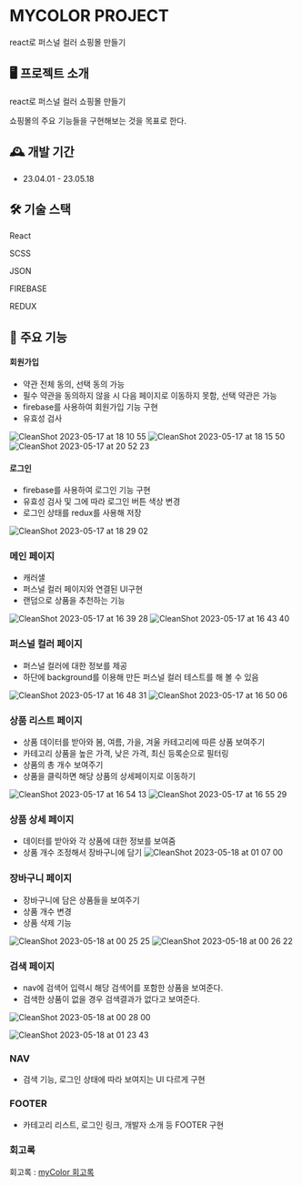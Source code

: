 # MYCOLOR PROJECT

react로 퍼스널 컬러 쇼핑몰 만들기

## 🖥️ 프로젝트 소개

react로 퍼스널 컬러 쇼핑몰 만들기

쇼핑몰의 주요 기능들을 구현해보는 것을 목표로 한다.
<br>

## 🕰️ 개발 기간

- 23.04.01 - 23.05.18

## 🛠 기술 스택
React

SCSS

JSON

FIREBASE

REDUX

## 📌 주요 기능

#### 회원가입

- 약관 전체 동의, 선택 동의 가능
- 필수 약관을 동의하지 않을 시 다음 페이지로 이동하지 못함, 선택 약관은 가능
- firebase를 사용하여 회원가입 기능 구현
- 유효성 검사

![CleanShot 2023-05-17 at 18 10 55](https://github.com/yellowbutter0327/my-color-project/assets/103365467/cd307256-2b7d-4399-a92d-d647b031aa4c)
![CleanShot 2023-05-17 at 18 15 50](https://github.com/yellowbutter0327/my-color-project/assets/103365467/06a8ecf8-205f-439a-b3c0-58057c6d4763)
![CleanShot 2023-05-17 at 20 52 23](https://github.com/yellowbutter0327/my-color-project/assets/103365467/58c03543-8efa-4393-beb5-7e08a9abb124)


#### 로그인

- firebase를 사용하여 로그인 기능 구현
- 유효성 검사 및 그에 따라 로그인 버튼 색상 변경
- 로그인 상태를 redux를 사용해 저장

![CleanShot 2023-05-17 at 18 29 02](https://github.com/yellowbutter0327/my-color-project/assets/103365467/7aebf237-2437-4191-b431-da479c93e217)


### **메인 페이지**
- 캐러샐
- 퍼스널 컬러 페이지와 연결된 UI구현
- 랜덤으로 상품을 추천하는 기능
 
![CleanShot 2023-05-17 at 16 39 28](https://github.com/yellowbutter0327/my-color-project/assets/103365467/03f97de3-4a90-4213-952c-228bb4b2e8fd)
![CleanShot 2023-05-17 at 16 43 40](https://github.com/yellowbutter0327/my-color-project/assets/103365467/2d405416-e07b-46d3-b0cf-352e5b392ed7)



### **퍼스널 컬러 페이지**
- 퍼스널 컬러에 대한 정보를 제공
- 하단에 background를 이용해 만든 퍼스널 컬러 테스트를 해 볼 수 있음

![CleanShot 2023-05-17 at 16 48 31](https://github.com/yellowbutter0327/my-color-project/assets/103365467/f14ef25f-0b05-4340-944b-ca9d177e5f0f)
![CleanShot 2023-05-17 at 16 50 06](https://github.com/yellowbutter0327/my-color-project/assets/103365467/6889e5b1-851b-433e-a90f-b65fbba84e66)


### **상품 리스트 페이지**
- 상품 데이터를 받아와 봄, 여름, 가을, 겨울 카테고리에 따른 상품 보여주기
- 카테고리 상품을 높은 가격, 낮은 가격, 최신 등록순으로 필터링 
- 상품의 총 개수 보여주기
- 상품을 클릭하면 해당 상품의 상세페이지로 이동하기

![CleanShot 2023-05-17 at 16 54 13](https://github.com/yellowbutter0327/my-color-project/assets/103365467/0899328c-0b6c-4b1f-832c-d10d96583b80)
![CleanShot 2023-05-17 at 16 55 29](https://github.com/yellowbutter0327/my-color-project/assets/103365467/ff0a6fe9-700c-4b6a-b782-d623f5d88e38)


### **상품 상세 페이지**

- 데이터를 받아와 각 상품에 대한 정보를 보여줌
- 상품 개수 조정해서 장바구니에 담기
![CleanShot 2023-05-18 at 01 07 00](https://github.com/yellowbutter0327/my-color-project/assets/103365467/180eadb1-f775-42ef-a70f-08e3a3681d04)




### **장바구니 페이지**

- 장바구니에 담은 상품들을 보여주기
- 상품 개수 변경
- 상품 삭제 기능

![CleanShot 2023-05-18 at 00 25 25](https://github.com/yellowbutter0327/my-color-project/assets/103365467/ea079fb2-ba43-4ba0-8d02-21f63795fc72)
![CleanShot 2023-05-18 at 00 26 22](https://github.com/yellowbutter0327/my-color-project/assets/103365467/451e2f24-ca44-4fe5-8d27-bbfffff00f39)



### **검색 페이지**
- nav에 검색어 입력시 해당 검색어를 포함한 상품을 보여준다.
- 검색한 상품이 없을 경우 검색결과가 없다고 보여준다.

![CleanShot 2023-05-18 at 00 28 00](https://github.com/yellowbutter0327/my-color-project/assets/103365467/50743d92-f44c-42cb-9d7e-ed8e30360a57)

![CleanShot 2023-05-18 at 01 23 43](https://github.com/yellowbutter0327/my-color-project/assets/103365467/5a5649f2-bd3c-425e-876e-a8356321bc27)


### **NAV**
- 검색 기능, 로그인 상태에 따라 보여지는 UI 다르게 구현

### **FOOTER**
- 카테고리 리스트, 로그인 링크, 개발자 소개 등 FOOTER 구현





### 회고록
회고록 : <a href="https://velog.io/@yellowbutter0327/mycolor%ED%9A%8C%EA%B3%A0%EB%A1%9D">myColor 회고록</a>




































